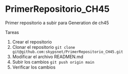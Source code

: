 # PrimerRepositorio_CH45
Primer repositorio a subir para Generation de ch45

Tareas
1. Crear el repositorio
2. Clonar el repositorio
``` git clone git@github.com:skypsnet/PrimerRepositorio_CH45.git ```
3. Modificar el archivo READMEN.md
4. Subir los cambios
 ``` git push origin main ```
5. Verificar los cambios
